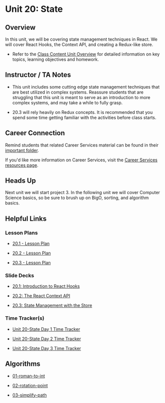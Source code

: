 # Unit 20: State

## Overview

In this unit, we will be covering state management techniques in React. We will cover React Hooks, the Context API, and creating a Redux-like store.

  * Refer to the [Class Content Unit Overview](../../../01-Class-Content/20-State/README.md) for detailed information on key topics, learning objectives and homework.

## Instructor / TA Notes

* This unit includes some cutting edge state management techniques that are best utilized in complex systems. Reassure students that are struggling that this unit is meant to serve as an introduction to more complex systems, and may take a while to fully grasp.

* 20.3 will rely heavily on Redux concepts. It is recommended that you spend some time getting familiar with the activities before class starts.

## Career Connection
Remind students that related Career Services material can be found in their [important folder](../../../01-Class-Content/20-State/04-Important/CAREER-CONNECTION.md).

If you'd like more information on Career Services, visit the [Career Services resources page](https://mycareerspot.org/).

## Heads Up

Next unit we will start project 3. In the following unit we will cover Computer Science basics, so be sure to brush up on BigO, sorting, and algorithm basics.

## Helpful Links

### Lesson Plans

  * [20.1 - Lesson Plan](./01-Day_Hooks/20.1-LESSON-PLAN.md)

  * [20.2 - Lesson Plan](./02-Day_Context-API/20.2-LESSON-PLAN.md)

  * [20.3 - Lesson Plan](./03-Day_State-Management/20.3-LESSON-PLAN.md)

### Slide Decks

  * [20.1: Introduction to React Hooks](https://docs.google.com/presentation/d/1mnPdZODvhGs0j6s4EEuATbmQjFM7XpzFxrUnsOzNsGE/edit?usp=sharing)

  * [20.2: The React Context API](https://docs.google.com/presentation/d/1OQQGzZCevIaoeCDnVikP_sKR6dtxGqcwj4PB4tbWk0A/edit?usp=sharing)

  * [20.3: State Management with the Store](https://docs.google.com/presentation/d/1rRxhoiKoa6op_sE3Z0koGxq6SSy97UQHe-SrnLmvnL8/edit?usp=sharing)

### Time Tracker(s)

  * [Unit 20-State Day 1 Time Tracker](https://docs.google.com/spreadsheets/d/1nZSih9SNwar4ri-xot1ks4eIMQz7XNOtFFRYzk6In-Q/edit?usp=sharing)

  * [Unit 20-State Day 2 Time Tracker](https://docs.google.com/spreadsheets/d/1gsszC0FtqRpNjMCwVyNZuJoMXmaiexNDPcxuub8cU8Y/edit?usp=sharing)

  * [Unit 20-State Day 3 Time Tracker](https://docs.google.com/spreadsheets/d/1VicZ0AXE8KBeZboMde30-MRc2KyIMlxkNTXhenQePho/edit?usp=sharing)

## Algorithms

  * [01-roman-to-int](../../../01-Class-Content/20-State/03-Algorithms/01-roman-to-int)

  * [02-rotation-point](../../../01-Class-Content/20-State/03-Algorithms/02-rotation-point)

  * [03-simplify-path](../../../01-Class-Content/20-State/03-Algorithms/03-simplify-path)
